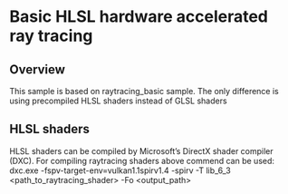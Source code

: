<!--
- Copyright (c) 2020-2021, The Khronos Group 
-
- SPDX-License-Identifier: Apache-2.0
-
- Licensed under the Apache License, Version 2.0 the "License";
- you may not use this file except in compliance with the License.
- You may obtain a copy of the License at
-
-     http://www.apache.org/licenses/LICENSE-2.0
-
- Unless required by applicable law or agreed to in writing, software
- distributed under the License is distributed on an "AS IS" BASIS,
- WITHOUT WARRANTIES OR CONDITIONS OF ANY KIND, either express or implied.
- See the License for the specific language governing permissions and
- limitations under the License.
-
-->

# Basic HLSL hardware accelerated ray tracing<br/>

## Overview

This sample is based on raytracing_basic sample. The only difference is using precompiled HLSL shaders instead of GLSL shaders

## HLSL shaders

HLSL shaders can be compiled by Microsoft’s DirectX shader compiler (DXC). For compiling raytracing shaders above commend can be used:
dxc.exe -fspv-target-env=vulkan1.1spirv1.4 -spirv -T lib_6_3 <path_to_raytracing_shader> -Fo <output_path>